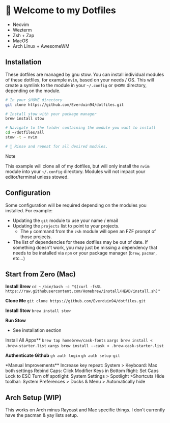 # 👋 Welcome to my Dotfiles

- Neovim
- Wezterm
- Zsh + Zap
- MacOS
- Arch Linux + AwesomeWM

## Installation

These dotfiles are managed by gnu stow. You can install individual modules of these dotfiles, for example `nvim`, based on your needs / OS. This will create a symlink to the module in your `~/.config` or `$HOME` directory, depending on the module.

```sh
# In your $HOME directory
git clone https://github.com/Everduin94/dotfiles.git

# Install stow with your package manager
brew install stow

# Navigate to the folder containing the module you want to install
cd ~/dotfiles/all
stow -t ~ nvim

# 🔄 Rinse and repeat for all desired modules.
```

> [!NOTE]
> This example will clone all of my dotfiles, but will only install the `nvim` module into your `~/.config` directory. Modules will not impact your editor/terminal unless stowed.

## Configuration

Some configuration will be required depending on the modules you installed. For example:

- Updating the `git` module to use your name / email
- Updating the `projects` list to point to your projects.
  - The `p` command from the `zsh` module will open an FZF prompt of those projects.
- The list of dependencies for these dotfiles may be out of date. If something doesn't work, you may just be missing a dependency that needs to be installed via `npm` or your package manager (`brew`, `pacman`, etc...)

## Start from Zero (Mac)

**Install Brew**
`cd ~`
`/bin/bash -c "$(curl -fsSL https://raw.githubusercontent.com/Homebrew/install/HEAD/install.sh)"`

**Clone Me**
`git clone https://github.com/Everduin94/dotfiles.git`

**Install Stow**
`brew install stow`

**Run Stow**

- See installation section

Install All Apps\*\*
`brew tap homebrew/cask-fonts`
`xargs brew install < .brew-starter.list`
`xargs brew install --cask < .brew-cask-starter.list`

**Authenticate Github**
`gh auth login`
`gh auth setup-git`

\*Manual Improvements\*\*
Increase key repeat: System > Keyboard: Max both settings
Rebind Caps: Click Modifier Keys in Bottom Right: Set Caps Lock to ESC
Turn off spotlight: System Settings > Spotlight >Shortcuts
Hide toolbar: System Preferences > Docks & Menu > Automatically hide

## Arch Setup (WIP)

This works on Arch minus Raycast and Mac specific things. I don't currently have the pacman & yay lists setup.
